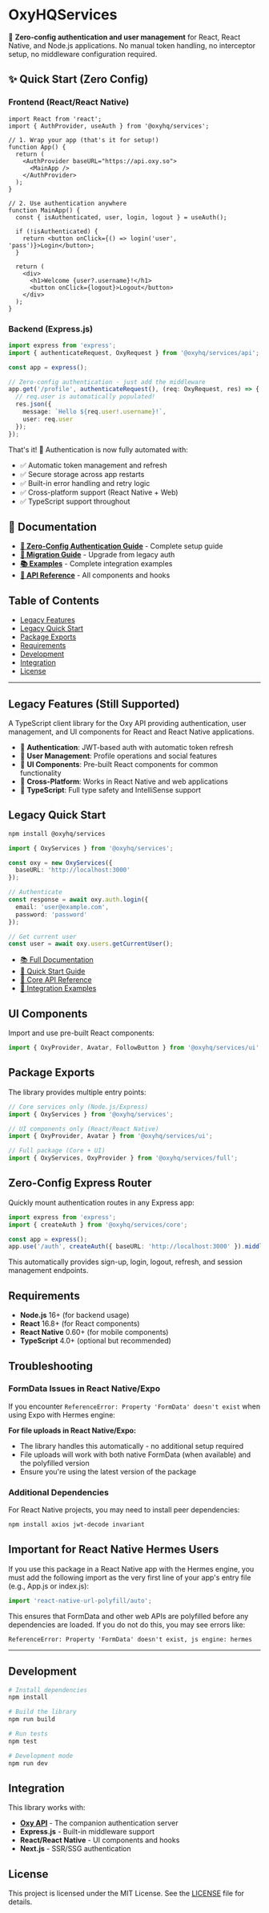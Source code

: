 # OxyHQServices

🚀 **Zero-config authentication and user management** for React, React Native, and Node.js applications. No manual token handling, no interceptor setup, no middleware configuration required.

## ✨ Quick Start (Zero Config)

### Frontend (React/React Native)

```tsx
import React from 'react';
import { AuthProvider, useAuth } from '@oxyhq/services';

// 1. Wrap your app (that's it for setup!)
function App() {
  return (
    <AuthProvider baseURL="https://api.oxy.so">
      <MainApp />
    </AuthProvider>
  );
}

// 2. Use authentication anywhere
function MainApp() {
  const { isAuthenticated, user, login, logout } = useAuth();
  
  if (!isAuthenticated) {
    return <button onClick={() => login('user', 'pass')}>Login</button>;
  }
  
  return (
    <div>
      <h1>Welcome {user?.username}!</h1>
      <button onClick={logout}>Logout</button>
    </div>
  );
}
```

### Backend (Express.js)

```typescript
import express from 'express';
import { authenticateRequest, OxyRequest } from '@oxyhq/services/api';

const app = express();

// Zero-config authentication - just add the middleware
app.get('/profile', authenticateRequest(), (req: OxyRequest, res) => {
  // req.user is automatically populated!
  res.json({ 
    message: `Hello ${req.user!.username}!`,
    user: req.user 
  });
});
```

That's it! 🎉 Authentication is now fully automated with:
- ✅ Automatic token management and refresh
- ✅ Secure storage across app restarts  
- ✅ Built-in error handling and retry logic
- ✅ Cross-platform support (React Native + Web)
- ✅ TypeScript support throughout

## 📖 Documentation

- **[🚀 Zero-Config Authentication Guide](./packages/services/ZERO_CONFIG_AUTH.md)** - Complete setup guide
- **[🔧 Migration Guide](./packages/services/ZERO_CONFIG_AUTH.md#migration-from-legacy-authentication)** - Upgrade from legacy auth
- **[📚 Examples](./packages/services/examples/)** - Complete integration examples
- **[🔐 API Reference](./packages/services/ZERO_CONFIG_AUTH.md#complete-api-reference)** - All components and hooks

## Table of Contents

- [Legacy Features](#features)
- [Legacy Quick Start](#quick-start)
- [Package Exports](#package-exports)
- [Requirements](#requirements)
- [Development](#development)
- [Integration](#integration)
- [License](#license)

---

## Legacy Features (Still Supported)

A TypeScript client library for the Oxy API providing authentication, user management, and UI components for React and React Native applications.

- 🔐 **Authentication**: JWT-based auth with automatic token refresh
- 👥 **User Management**: Profile operations and social features  
- 🎨 **UI Components**: Pre-built React components for common functionality
- 📱 **Cross-Platform**: Works in React Native and web applications
- 🔧 **TypeScript**: Full type safety and IntelliSense support

## Legacy Quick Start

```bash
npm install @oxyhq/services
```

```typescript
import { OxyServices } from '@oxyhq/services';

const oxy = new OxyServices({
  baseURL: 'http://localhost:3000'
});

// Authenticate
const response = await oxy.auth.login({
  email: 'user@example.com',
  password: 'password'
});

// Get current user
const user = await oxy.users.getCurrentUser();
```

- [📚 Full Documentation](./docs/README.md)
- [🚀 Quick Start Guide](./docs/quick-start.md)
- [🔐 Core API Reference](./docs/core-api.md)
- [💼 Integration Examples](./docs/examples/)

## UI Components

Import and use pre-built React components:

```typescript
import { OxyProvider, Avatar, FollowButton } from '@oxyhq/services/ui';
```

## Package Exports

The library provides multiple entry points:

```typescript
// Core services only (Node.js/Express)
import { OxyServices } from '@oxyhq/services';

// UI components only (React/React Native)
import { OxyProvider, Avatar } from '@oxyhq/services/ui';

// Full package (Core + UI)
import { OxyServices, OxyProvider } from '@oxyhq/services/full';
```

## Zero-Config Express Router

Quickly mount authentication routes in any Express app:

```typescript
import express from 'express';
import { createAuth } from '@oxyhq/services/core';

const app = express();
app.use('/auth', createAuth({ baseURL: 'http://localhost:3000' }).middleware());
```

This automatically provides sign-up, login, logout, refresh, and session management endpoints.

## Requirements

- **Node.js** 16+ (for backend usage)
- **React** 16.8+ (for React components)
- **React Native** 0.60+ (for mobile components)
- **TypeScript** 4.0+ (optional but recommended)

## Troubleshooting

### FormData Issues in React Native/Expo

If you encounter `ReferenceError: Property 'FormData' doesn't exist` when using Expo with Hermes engine:

**For file uploads in React Native/Expo:**
- The library handles this automatically - no additional setup required
- File uploads will work with both native FormData (when available) and the polyfilled version
- Ensure you're using the latest version of the package

### Additional Dependencies

For React Native projects, you may need to install peer dependencies:

```bash
npm install axios jwt-decode invariant
```

## Important for React Native Hermes Users

If you use this package in a React Native app with the Hermes engine, you must add the following import as the very first line of your app's entry file (e.g., App.js or index.js):

```js
import 'react-native-url-polyfill/auto';
```

This ensures that FormData and other web APIs are polyfilled before any dependencies are loaded. If you do not do this, you may see errors like:

```
ReferenceError: Property 'FormData' doesn't exist, js engine: hermes
```

---

## Development

```bash
# Install dependencies
npm install

# Build the library
npm run build

# Run tests
npm test

# Development mode
npm run dev
```

## Integration

This library works with:
- **[Oxy API](../oxy-api/)** - The companion authentication server
- **Express.js** - Built-in middleware support
- **React/React Native** - UI components and hooks
- **Next.js** - SSR/SSG authentication

## License

This project is licensed under the MIT License. See the [LICENSE](LICENSE) file for details.
